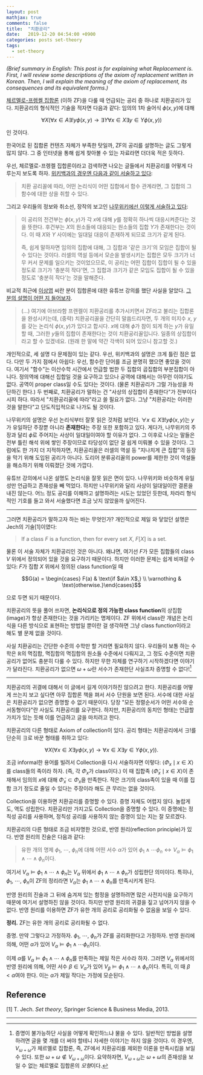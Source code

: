 ```yaml
---
layout: post
mathjax: true
comments: false
title:  "치환공리"
date:   2019-12-20 04:54:00 +0900
categories: posts set-theory
tags:
  - set-theory
---
```

*(Brief summary in English: This post is for explaining what Replacement is. First, I will review some descriptions of the axiom of replacement written in Korean. Then, I will explain the meaning of the axiom of replacement, its consequences and its equivalent forms.)*

[체르멜로-프렝켈 집합론](https://ko.wikipedia.org/wiki/%EC%B2%B4%EB%A5%B4%EB%A9%9C%EB%A1%9C-%ED%94%84%EB%A0%9D%EC%BC%88_%EC%A7%91%ED%95%A9%EB%A1%A0) (이하 ZF)을 다룰 때 언급되는 공리 중 하나로 치환공리가 있다. 치환공리의 형식적인 기술을 적자면 다음과 같다: 임의의 1차 술어식 $\phi(x,y)$에 대해 

$$\forall X (\forall x\in A\exists! y \phi(x,y) \to \exists Y\forall x\in X \exists y\in Y \phi(x,y))$$

인 것이다.

한국어로 된 집합론 컨텐츠 자체가 부족한 탓일까, ZF의 공리를 설명하는 글도 그렇게 많지 않다. 그 중 인터넷을 통해 쉽게 찾아볼 수 있는 자료라면 더더욱 적은 듯하다.

우선, 체르멜로-프렝켈 집합론이라고 검색하면 나오는 글들에서 치환공리를 어떻게 다루는지 보도록 하자. [위키백과의 경우엔 다음과 같이 서술하고 있다](https://ko.wikipedia.org/wiki/%EC%B2%B4%EB%A5%B4%EB%A9%9C%EB%A1%9C-%ED%94%84%EB%A0%9D%EC%BC%88_%EC%A7%91%ED%95%A9%EB%A1%A0#%EC%B9%98%ED%99%98_%EA%B3%B5%EB%A6%AC%EA%BC%B4):

> 치환 공리꼴에 따라, 어떤 논리식이 어떤 집합에서 함수 관계라면, 그 집합의 그 함수에 대한 상을 취할 수 있다.

그리고 우리들의 정보와 취소선, 장작의 보고인 [나무위키에선 이렇게 서술하고 있다](https://namu.wiki/w/ZFC%20%EA%B3%B5%EB%A6%AC%EA%B3%84?from=ZFC#s-2.9):

> 이 공리의 전건부는 $\phi(x,y)$가 각 $x$에 대해 $y$를 정확히 하나씩 대응시켜준다는 것을 뜻한다. 후건부는 $X$의 원소들에 대응되는 원소들의 집합 $Y$가 존재한다는 것이다. 이 때 $X$와 $Y$ 사이에는 일대일 대응이 존재하게 되므로 크기가 같게 된다.
> 
> 즉, 쉽게 말하자면 임의의 집합에 대해, 그 집합과 '같은 크기'의 모임은 집합이 될 수 있다는 것이다. 러셀의 역설 등에서 모순을 발생시키는 집합은 모두 크기가 너무 커서 문제를 일으키는 것이었으므로, 이 공리는 어떤 집합이 집합이 될 수 있을 정도로 크기가 '충분히 작다'면, 그 집합과 크기가 같은 모임도 집합이 될 수 있을 정도로 '충분히 작다'는 것을 말해준다.

비교적 최근에 [이상엽](https://www.youtube.com/channel/UC-7H7ZImLfGF97Y_EJ0vZzA) 씨란 분이 집합론에 대한 유튜브 강의를 했단 사실을 알았다. [그 분의 설명이 어떤 지 들어보자](https://youtu.be/0PJ4NJ-PGP0?t=2117). 

> (...) 여기에 아브라함 프렌켈이 치환공리를 추가시키면서 ZF라고 불리는 집합론을 완성시키는데, (중략) 치환공리꼴을 간단히 말씀드리자면, 두 개의 미지수 $x$, $y$를 갖는 논리식 $\phi(x,y)$가 있다고 합시다. $x$에 대해 $\phi$가 참이 되게 하는 $y$가 유일할 때, 그러한 $y$들의 집합이 존재한다는 것이 치환공리꼴입니다. 일종의 상집합이라고 할 수 있겠네요.
(원래 한 말에 약간 각색이 되어 있으니 참고할 것.)

개인적으로, 세 설명 다 문제점이 있는 같다. 우선, 위키백과의 설명은 크게 틀린 점은 없다. 다만 두 가지 점에서 아쉽다: 우선, 함수란 단어를 조금 분명히 했으면 좋았을 것이다. 
여기서 "함수"는 이산수학 시간에서 언급할 법한 두 집합의 곱집합의 부분집합이 아니다. 정의역에 대해선 집합일 것을 요구하고 있으나 공역에 대해서는 아무런 이야기도 없다. 공역이 proper class일 수도 있다는 것이다. (물론 치환공리가 그럴 가능성을 차단하긴 한다.)
두 번째로, 치환공리가 말하는 건 "사상의 상집합이 존재한다"가 전부이다시피 하다. 따라서 "치환공리꼴에 따라"라고 쓸 필요가 없다. 그냥 "치환공리는 이러한 것을 말한다"고 단도직입적으로 나가도 될 것이다.

나무위키의 설명은 우선 논리식부터 잘못 읽은 것처럼 보인다. $\forall x\in X \exists! y\phi(x,y)$는 $y$가 유일하단 주장뿐 아니라 **존재한다**는 주장 또한 포함하고 있다. 게다가, 나무위키의 주장과 달리 $\phi$로 주어지는 사상이 일대일이여야 할 이유가 없다.
그 이후로 나오는 말들은 전부 틀린 해석 위에 쌓인 주장이므로 타당성이 없단 걸 쉽게 미뤄볼 수 있을 것이다. 그럼에도 한 가지 더 지적하자면, 치환공리꼴은 러셀의 역설 등 "지나치게 큰 집합"의 등장을 막기 위해 도입된 공리가 아니다. 도리어 분류공리꼴의 power를 제한한 것이 역설들을 해소하기 위해 이뤄졌단 것에 가깝다.

유튜브 강의에서 나온 설명도 논리식을 잘못 읽은 면이 있다. 나무위키와 비슷하게 유일성만 언급하고 존재성을 빼 먹었다. 하지만 나무위키와 달리 사상이 일대일이란 결론을 내진 않는다. 어느 정도 공리를 이해하고 설명하려는 시도는 있었던 듯한데, 차라리 형식적인 기호를 들고 와서 서술했다면 조금 낫지 않았을까 싶어진다.

----

그러면 치환공리가 말하고자 하는 바는 무엇인가? 개인적으로 제일 와 닿았던 설명은 Jech의 기술[1]이였다:

> If a class $F$ is a function, then for every set $X$, $F[X]$ is a set.

물론 이 서술 자체가 치환공리인 것은 아니다. 왜냐면, 여기선 $F$가 모든 집합들의 class $V$ 위에서 정의되어 있을 것을 요구하기 때문이다. 하지만 이러한 문제는 쉽게 비껴갈 수 있다: $F$가 집합 $X$ 위에서 정의된 class function일 때

$$G(a) = \begin{cases} F(a) & \text{if $a\in X$,} \\ \varnothing & \text{otherwise.}\end{cases}$$

으로 두면 되기 때문이다. 

치환공리의 뜻을 풀어 쓰자면, **논리식으로 정의 가능한 class function**의 상집합(image)가 항상 존재한다는 것을 가리키는 명제이다. ZF 위에서 class란 개념은 논리식을 다른 방식으로 표현하는 방법일 뿐이란 걸 생각하면 그냥 class function이라고 해도 별 문제 없을 것이다.

사실 치환공리는 간단한 수준의 수학만 할 거라면 필요하지 않다. 우리들이 보통 하는 수학은 $\mathbb{R}$의 멱집합, 멱집합의 멱집합의 원소들 수준에서 다뤄지고, 그 정도 수준이면 치환공리가 없어도 충분히 다룰 수 있다. 하지만 무한 자체를 연구하기 시작하겠다면 이야기가 달라진다. 치환공리가 없으면 $\omega+\omega$란 서수가 존재한단 사실조차 증명할 수 없다![^1]

----

치환공리의 귀결에 대해서 이 글에서 길게 이야기하진 않으려고 한다. 치환공리를 어떻게 쓰는지 보고 싶다면 아무 집합론 책을 펴서 서수 단원을 보면 된다. 서수에 대한 사실은 치환공리가 없으면 증명할 수 없기 때문이다. 당장 "모든 정렬순서가 어떤 서수와 순서동형이다"란 사실도 치환공리를 요구한다.
하지만, 치환공리의 동치인 형태는 언급할 가치가 있는 듯해 이를 언급하고 글을 마치려고 한다.

치환공리의 다른 형태로 Axiom of collection이 있다. 공리 형태는 치환공리에서 $\exists!$를 단순히 $\exists$로 바꾼 형태를 취하고 있다:

$$\forall X (\forall x\in X\exists y \phi(x,y) \to \forall x\in X\exists y\in Y \phi(x,y)).$$

조금 informal한 용어를 빌려서 Collection을 다시 서술하자면 이렇다: $\langle \Phi_x \mid x\in X\rangle$를 class들의 족이라 하자. (즉, 각 $\Phi_x$가 class이다.) 이 때 집합족 $\langle \tilde{\Phi}_x \mid x\in X\rangle$이 존재해서 임의의 $x$에 대해 $\tilde{\Phi}_x\subset \Phi_x$을 만족한다.
작은 크기의 class족이 있을 때 이를 집합 크기 정도로 줄일 수 있다는 주장이라 해도 큰 무리는 없을 것이다.

Collection을 이용하면 치환공리를 증명할 수 있다. 증명 자체도 어렵지 않다. 놀랍게도, 역도 성립한다. 치환공리만 가지고도 Collection을 증명할 수 있다. 이 증명에는 정칙성 공리를 사용하며, 정칙성 공리를 사용하지 않는 증명이 있는 지는 잘 모르겠다.

치환공리의 다른 형태로 조금 비자명한 것으로, 반영 원리(reflection principle)가 있다. 반영 원리의 진술은 다음과 같다:
> 유한 개의 명제 $\phi_1$, $\cdots$, $\phi_n$에 대해 어떤 서수 $\alpha$가 있어 $\phi_1\land\cdots \phi_n \leftrightarrow V_\alpha\models\phi_1\land\cdots\land \phi_n$이다.

여기서 $V_\alpha\models\phi_1\land\cdots\land \phi_n$는 $V_\alpha$ 위에서 $\phi_1\land\cdots\land \phi_n$가 성립한단 의미이다. 특히나, $\phi_1$, $\cdots$, $\phi_n$이 ZF의 정리라면 $V_\alpha$는 $\phi_1\land\cdots\land \phi_n$를 만족시키게 된다.

반영 원리의 진술과 그 뒤에 숨겨져 있는 함정을 설명하려면 많은 사전지식을 요구하기 때문에 여기서 설명하진 않을 것이다. 하지만 반영 원리의 귀결을 짚고 넘어가지 않을 수 없다. 반영 원리를 이용하면 ZF가 유한 개의 공리로 공리화될 수 없음을 보일 수 있다.

**정리.** ZF는 유한 개의 공리로 공리화될 수 없다.

증명. 만약 그렇다고 가정하자. $\phi_1$, $\cdots$, $\phi_n$가 ZF를 공리화한다고 가정하자. 반영 원리에 의해, 어떤 $\alpha$가 있어 $V_\alpha\models \phi_1\land \cdots \phi_n$이다. 

이제 $\alpha$를 $V_\alpha\models \phi_1\land \cdots\land  \phi_n$를 만족하는 제일 작은 서수라 하자. 그러면 $V_\alpha$ 위에서의 반영 원리에 의해, 어떤 서수 $\beta\in V_\alpha$가 있어 $V_\beta\models \phi_1\land\cdots\land \phi_n$이다. 특히, 이 때 $\beta<\alpha$여야 한다. 이는 $\alpha$가 제일 작다는 가정에 모순된다.

Reference
---
[1] T. Jech. *Set theory*, Springer Science & Business Media, 2013.



----

[^1]: 증명이 불가능하단 사실을 어떻게 확인하느냐 물을 수 있다. 일반적인 방법을 설명하려면 글을 몇 개를 더 써야 할테니 자세한 이야기는 하지 않을 것이다. 이 경우엔, $V_{\omega+\omega}$가 체르멜로 집합론, 즉, ZF에서 치환공리를 제외한 이론을 만족시킴을 보일 수 있다. 또한 $\omega+\omega\notin V_{\omega+\omega}$이다. 요약하자면, $V_{\omega+\omega}$는 $\omega+\omega$의 존재성을 보일 수 없는 체르멜로 집합론의 *모형*이다.

